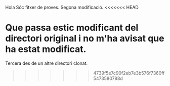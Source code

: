 Hola 
Sóc fitxer de proves.
Segona modificació.
<<<<<<< HEAD

Que passa estic modificant del directori original i no m'ha avisat que ha estat modificat.
=======
Tercera des de un altre directori clonat.
>>>>>>> 4739f5e7c90f2eb7e3b576f7360ff5473580788d
